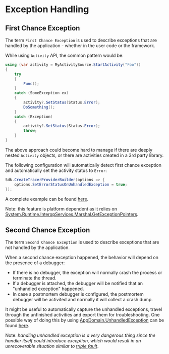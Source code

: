 # Exception Handling

## First Chance Exception

The term `First Chance Exception` is used to describe exceptions that are
handled by the application - whether in the user code or the framework.

While using `Activity` API, the common pattern would be:

```csharp
using (var activity = MyActivitySource.StartActivity("Foo"))
{
    try
    {
        Func();
    }
    catch (SomeException ex)
    {
        activity?.SetStatus(Status.Error);
        DoSomething();
    }
    catch (Exception)
    {
        activity?.SetStatus(Status.Error);
        throw;
    }
}
```

The above approach could become hard to manage if there are deeply nested
`Activity` objects, or there are activities created in a 3rd party library.

The following configuration will automatically detect first chance exception and
automatically set the activity status to `Error`:

```csharp
Sdk.CreateTracerProviderBuilder(options => {
    options.SetErrorStatusOnUnhandledException = true;
});
```

A complete example can be found [here](./Program.cs).

Note: this feature is platform dependent as it relies on
[System.Runtime.InteropServices.Marshal.GetExceptionPointers](https://docs.microsoft.com/dotnet/api/system.runtime.interopservices.marshal.getexceptionpointers).

## Second Chance Exception

The term `Second Chance Exception` is used to describe exceptions that are not
handled by the application.

When a second chance exception happened, the behavior will depend on the
presence of a debugger:

* If there is no debugger, the exception will normally crash the process or
  terminate the thread.
* If a debugger is attached, the debugger will be notified that an "unhandled
  exception" happened.
* In case a postmortem debugger is configured, the postmortem debugger will be
  activited and normally it will collect a crash dump.

It might be useful to automatically capture the unhandled exceptions, travel
through the unfinished activities and export them for troubleshooting. One
possible way of doing this by using
[AppDomain.UnhandledException](https://docs.microsoft.com/dotnet/api/system.appdomain.unhandledexception)
can be found [here](./Program.cs).

Note: _handling unhandled exception is a very dangerous thing since the handler
itself could introduce exception, which would result in an unrecoverable
situation similar to [triple
fault](https://en.wikipedia.org/wiki/Triple_fault)_.
